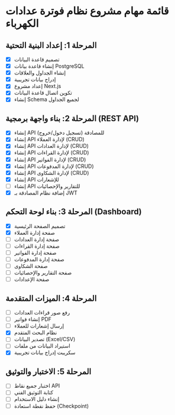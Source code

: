 # قائمة مهام مشروع نظام فوترة عدادات الكهرباء

## المرحلة 1: إعداد البنية التحتية
- [x] تصميم قاعدة البيانات
- [x] إنشاء قاعدة بيانات PostgreSQL
- [x] إنشاء الجداول والعلاقات
- [x] إدراج بيانات تجريبية
- [x] إعداد مشروع Next.js
- [x] تكوين اتصال قاعدة البيانات
- [x] إنشاء Schema لجميع الجداول

## المرحلة 2: بناء واجهة برمجية (REST API)
- [x] إنشاء API للمصادقة (تسجيل دخول/خروج)
- [x] إنشاء API لإدارة العملاء (CRUD)
- [x] إنشاء API لإدارة العدادات (CRUD)
- [x] إنشاء API لإدارة القراءات (CRUD)
- [x] إنشاء API لإدارة الفواتير (CRUD)
- [x] إنشاء API لإدارة المدفوعات (CRUD)
- [x] إنشاء API لإدارة الشكاوى (CRUD)
- [x] إنشاء API للإشعارات
- [ ] إنشاء API للتقارير والإحصائيات
- [x] إضافة نظام المصادقة بـ JWT

## المرحلة 3: بناء لوحة التحكم (Dashboard)
- [x] تصميم الصفحة الرئيسية
- [x] صفحة إدارة العملاء
- [ ] صفحة إدارة العدادات
- [ ] صفحة إدارة القراءات
- [ ] صفحة إدارة الفواتير
- [ ] صفحة إدارة المدفوعات
- [ ] صفحة الشكاوى
- [ ] صفحة التقارير والإحصائيات
- [ ] صفحة الإعدادات

## المرحلة 4: الميزات المتقدمة
- [ ] رفع صور قراءات العدادات
- [ ] إنشاء فواتير PDF
- [ ] إرسال إشعارات للعملاء
- [x] نظام البحث المتقدم
- [ ] تصدير البيانات (Excel/CSV)
- [ ] استيراد البيانات من ملفات
- [x] سكريبت إدراج بيانات تجريبية

## المرحلة 5: الاختبار والتوثيق
- [ ] اختبار جميع نقاط API
- [ ] كتابة التوثيق الفني
- [ ] إنشاء دليل الاستخدام
- [ ] حفظ نقطة استعادة (Checkpoint)

